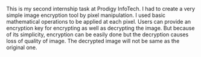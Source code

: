 This is my second internship task at Prodigy InfoTech. I had to create a very simple image encryption tool by pixel manipulation. I used basic mathematical operations to be applied at each pixel. Users can provide an encryption key for encrypting as well as decrypting the image. But because of its simplicity, encryption can be easily done but the decryption causes loss of quality of image. The decrypted image will not be same as the original one.
